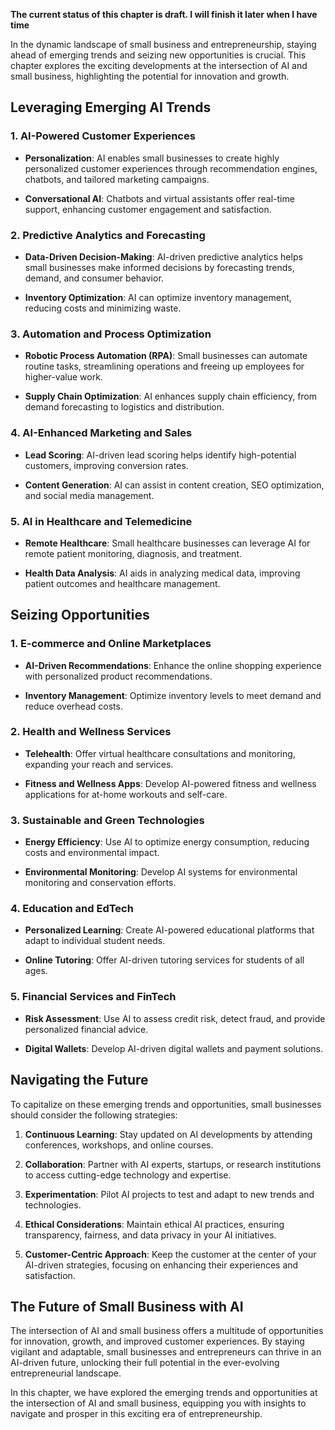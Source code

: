 **The current status of this chapter is draft. I will finish it later when I have time**

In the dynamic landscape of small business and entrepreneurship, staying ahead of emerging trends and seizing new opportunities is crucial. This chapter explores the exciting developments at the intersection of AI and small business, highlighting the potential for innovation and growth.

Leveraging Emerging AI Trends
-----------------------------

### 1. **AI-Powered Customer Experiences**

* **Personalization**: AI enables small businesses to create highly personalized customer experiences through recommendation engines, chatbots, and tailored marketing campaigns.

* **Conversational AI**: Chatbots and virtual assistants offer real-time support, enhancing customer engagement and satisfaction.

### 2. **Predictive Analytics and Forecasting**

* **Data-Driven Decision-Making**: AI-driven predictive analytics helps small businesses make informed decisions by forecasting trends, demand, and consumer behavior.

* **Inventory Optimization**: AI can optimize inventory management, reducing costs and minimizing waste.

### 3. **Automation and Process Optimization**

* **Robotic Process Automation (RPA)**: Small businesses can automate routine tasks, streamlining operations and freeing up employees for higher-value work.

* **Supply Chain Optimization**: AI enhances supply chain efficiency, from demand forecasting to logistics and distribution.

### 4. **AI-Enhanced Marketing and Sales**

* **Lead Scoring**: AI-driven lead scoring helps identify high-potential customers, improving conversion rates.

* **Content Generation**: AI can assist in content creation, SEO optimization, and social media management.

### 5. **AI in Healthcare and Telemedicine**

* **Remote Healthcare**: Small healthcare businesses can leverage AI for remote patient monitoring, diagnosis, and treatment.

* **Health Data Analysis**: AI aids in analyzing medical data, improving patient outcomes and healthcare management.

Seizing Opportunities
---------------------

### 1. **E-commerce and Online Marketplaces**

* **AI-Driven Recommendations**: Enhance the online shopping experience with personalized product recommendations.

* **Inventory Management**: Optimize inventory levels to meet demand and reduce overhead costs.

### 2. **Health and Wellness Services**

* **Telehealth**: Offer virtual healthcare consultations and monitoring, expanding your reach and services.

* **Fitness and Wellness Apps**: Develop AI-powered fitness and wellness applications for at-home workouts and self-care.

### 3. **Sustainable and Green Technologies**

* **Energy Efficiency**: Use AI to optimize energy consumption, reducing costs and environmental impact.

* **Environmental Monitoring**: Develop AI systems for environmental monitoring and conservation efforts.

### 4. **Education and EdTech**

* **Personalized Learning**: Create AI-powered educational platforms that adapt to individual student needs.

* **Online Tutoring**: Offer AI-driven tutoring services for students of all ages.

### 5. **Financial Services and FinTech**

* **Risk Assessment**: Use AI to assess credit risk, detect fraud, and provide personalized financial advice.

* **Digital Wallets**: Develop AI-driven digital wallets and payment solutions.

Navigating the Future
---------------------

To capitalize on these emerging trends and opportunities, small businesses should consider the following strategies:

1. **Continuous Learning**: Stay updated on AI developments by attending conferences, workshops, and online courses.

2. **Collaboration**: Partner with AI experts, startups, or research institutions to access cutting-edge technology and expertise.

3. **Experimentation**: Pilot AI projects to test and adapt to new trends and technologies.

4. **Ethical Considerations**: Maintain ethical AI practices, ensuring transparency, fairness, and data privacy in your AI initiatives.

5. **Customer-Centric Approach**: Keep the customer at the center of your AI-driven strategies, focusing on enhancing their experiences and satisfaction.

The Future of Small Business with AI
------------------------------------

The intersection of AI and small business offers a multitude of opportunities for innovation, growth, and improved customer experiences. By staying vigilant and adaptable, small businesses and entrepreneurs can thrive in an AI-driven future, unlocking their full potential in the ever-evolving entrepreneurial landscape.

In this chapter, we have explored the emerging trends and opportunities at the intersection of AI and small business, equipping you with insights to navigate and prosper in this exciting era of entrepreneurship.
